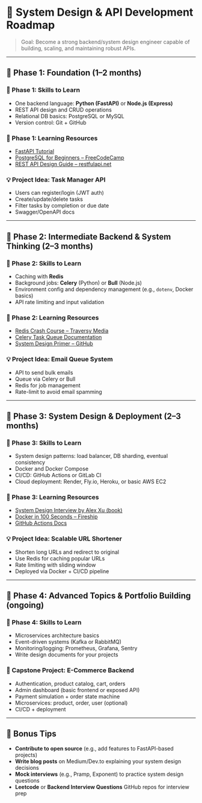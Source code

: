 # 🧭 System Design & API Development Roadmap

> Goal: Become a strong backend/system design engineer capable of building, scaling, and maintaining robust APIs.

---

## 🔹 Phase 1: Foundation (1–2 months)

### 🔧 Phase 1: Skills to Learn

- One backend language: **Python (FastAPI)** or **Node.js (Express)**
- REST API design and CRUD operations
- Relational DB basics: PostgreSQL or MySQL
- Version control: Git + GitHub

### 📘 Phase 1: Learning Resources

- [FastAPI Tutorial](https://fastapi.tiangolo.com/tutorial/)
- [PostgreSQL for Beginners – FreeCodeCamp](https://www.youtube.com/watch?v=qw--VYLpxG4)
- [REST API Design Guide – restfulapi.net](https://restfulapi.net/)

### 💡 Project Idea: Task Manager API

- Users can register/login (JWT auth)
- Create/update/delete tasks
- Filter tasks by completion or due date
- Swagger/OpenAPI docs

---

## 🔹 Phase 2: Intermediate Backend & System Thinking (2–3 months)

### 🔧 Phase 2: Skills to Learn

- Caching with **Redis**
- Background jobs: **Celery** (Python) or **Bull** (Node.js)
- Environment config and dependency management (e.g., `dotenv`, Docker basics)
- API rate limiting and input validation

### 📘 Phase 2: Learning Resources

- [Redis Crash Course – Traversy Media](https://www.youtube.com/watch?v=Hbt56gFj998)
- [Celery Task Queue Documentation](https://docs.celeryq.dev/en/stable/)
- [System Design Primer – GitHub](https://github.com/donnemartin/system-design-primer)

### 💡 Project Idea: Email Queue System

- API to send bulk emails
- Queue via Celery or Bull
- Redis for job management
- Rate-limit to avoid email spamming

---

## 🔹 Phase 3: System Design & Deployment (2–3 months)

### 🔧 Phase 3: Skills to Learn

- System design patterns: load balancer, DB sharding, eventual consistency
- Docker and Docker Compose
- CI/CD: GitHub Actions or GitLab CI
- Cloud deployment: Render, Fly.io, Heroku, or basic AWS EC2

### 📘 Phase 3: Learning Resources

- [System Design Interview by Alex Xu (book)](https://www.amazon.com/System-Design-Interview-Insiders-Second/dp/B08CMF2CQF)
- [Docker in 100 Seconds – Fireship](https://www.youtube.com/watch?v=Gjnup-PuquQ)
- [GitHub Actions Docs](https://docs.github.com/en/actions)

### 💡 Project Idea: Scalable URL Shortener

- Shorten long URLs and redirect to original
- Use Redis for caching popular URLs
- Rate limiting with sliding window
- Deployed via Docker + CI/CD pipeline

---

## 🔹 Phase 4: Advanced Topics & Portfolio Building (ongoing)

### 🔧 Phase 4: Skills to Learn

- Microservices architecture basics
- Event-driven systems (Kafka or RabbitMQ)
- Monitoring/logging: Prometheus, Grafana, Sentry
- Write design documents for your projects

### 💼 Capstone Project: E-Commerce Backend

- Authentication, product catalog, cart, orders
- Admin dashboard (basic frontend or exposed API)
- Payment simulation + order state machine
- Microservices: product, order, user (optional)
- CI/CD + deployment

---

## 📌 Bonus Tips

- **Contribute to open source** (e.g., add features to FastAPI-based projects)
- **Write blog posts** on Medium/Dev.to explaining your system design decisions
- **Mock interviews** (e.g., Pramp, Exponent) to practice system design questions
- **Leetcode** or **Backend Interview Questions** GitHub repos for interview prep
